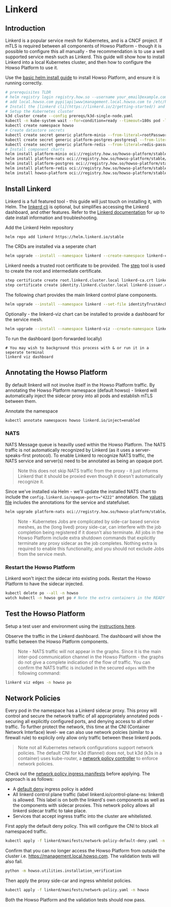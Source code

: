 # Linkerd 

## Introduction
Linkerd is a popular service mesh for Kubernetes, and is a CNCF project.  If mTLS is required between all components of Howso Platform - though it is possible to configure this all manually - the recommendation is to use a well supported service mesh such as Linkerd.  This guide will show how to install Linkerd into a local Kubernetes cluster, and then how to configure the Howso Platform to use it. 

Use the [basic helm install guide](../helm-basic/README.md) to install Howso Platform, and ensure it is running correctly.

```sh
# prerequisites TLDR
# helm registry login registry.how.so --username your_email@example.com --password your_license_id 
# add local.howso.com pypi|api|www|management.local.howso.com to /etc/hosts 
# Install the [linkerd cli](https://linkerd.io/2/getting-started/) and the certificate tool [step](https://smallstep.com/docs/step-cli/).
# Setup the Kubernetes cluster
k3d cluster create --config prereqs/k3d-single-node.yaml
kubectl -n kube-system wait --for=condition=ready --timeout=180s pod -l k8s-app=metrics-server
kubectl create namespace howso
# Create datastore secrets 
kubectl create secret generic platform-minio --from-literal=rootPassword="$(openssl rand -base64 20)" --from-literal=rootUser="$(openssl rand -base64 20)" --dry-run=client -o yaml | kubectl -n howso apply -f -
kubectl create secret generic platform-postgres-postgresql --from-literal=postgres-password="$(openssl rand -base64 20)" --dry-run=client -o yaml | kubectl -n howso apply -f -
kubectl create secret generic platform-redis --from-literal=redis-password="$(openssl rand -base64 20)" --dry-run=client -o yaml | kubectl -n howso apply -f -
# Install component charts 
helm install platform-minio oci://registry.how.so/howso-platform/stable/minio --namespace howso --values helm-basic/manifests/minio.yaml --wait
helm install platform-nats oci://registry.how.so/howso-platform/stable/nats --namespace howso --values helm-basic/manifests/nats.yaml --wait
helm install platform-postgres oci://registry.how.so/howso-platform/stable/postgresql --namespace howso --values helm-basic/manifests/postgres.yaml --wait
helm install platform-redis oci://registry.how.so/howso-platform/stable/redis --namespace howso --values helm-basic/manifests/redis.yaml --wait
helm install howso-platform oci://registry.how.so/howso-platform/stable/howso-platform --namespace howso --values helm-basic/manifests/howso-platform.yaml --wait --timeout 20m
```

## Install Linkerd
Linkerd is a full featured tool - this guide will just touch on installing it, with Helm.  The [linkerd cli](https://linkerd.io/2/getting-started/) is optional, but simplifies accessing the Linkerd dashboard, and other features.  Refer to the [Linkerd documentation](https://linkerd.io/2/overview/) for up to date install information and troubleshooting.

Add the Linkerd Helm repository
```sh
helm repo add linkerd https://helm.linkerd.io/stable
```

The CRDs are installed via a seperate chart
```sh
helm upgrade --install --namespace linkerd --create-namespace linkerd-crds linkerd/linkerd-crds --wait
```

Linkerd needs a trusted root certificate to be provided. The [step](https://smallstep.com/docs/step-cli/) tool is used to create the root and intermediate certificate.

```sh
step certificate create root.linkerd.cluster.local linkerd-ca.crt linkerd-ca.key --profile root-ca --no-password --insecure
step certificate create identity.linkerd.cluster.local linkerd-issuer.crt linkerd-issuer.key --profile intermediate-ca --not-after 8760h --no-password --insecure --ca linkerd-ca.crt --ca-key linkerd-ca.key
```

The following chart provides the main linkerd control plane components.
```sh
helm upgrade --install --namespace linkerd --set-file identityTrustAnchorsPEM=linkerd-ca.crt --set-file identity.issuer.tls.crtPEM=linkerd-issuer.crt --set-file identity.issuer.tls.keyPEM=linkerd-issuer.key linkerd-control-plane linkerd/linkerd-control-plane --wait
```

Optionally - the linkerd-viz chart can be installed to provide a dashboard for the service mesh. 
```sh
helm upgrade --install --namespace linkerd-viz --create-namespace linkerd-viz linkerd/linkerd-viz --wait
```

To run the dashboard (port-forwarded locally)
```
# You may wish to background this process with & or run it in a seperate terminal
linkerd viz dashboard
```


## Annotating the Howso Platform

By default linkerd will not involve itself in the Howso Platform traffic.  By annotating the Howso Platform namespace (default howso) - linkerd will automatically inject the sidecar proxy into all pods and establish mTLS between them. 

Annotate the namespace
```sh
kubectl annotate namespaces howso linkerd.io/inject=enabled
```

### NATS
NATS Message queue is heavilly used within the Howso Platform.  The NATS traffic is not automatically recognized by Linkerd (as it uses a server-speaks-first protocol).  To enable Linkerd to recognize NATS traffic, the NATS service and server(s) need to be annotated as being an opaque port.

> Note this does not skip NATS traffic from the proxy - it just informs Linkerd that it should be proxied even though it doesn't automatically recognize it. 

Since we've installed via Helm - we'll update the installed NATS chart to include the `config.linkerd.io/opaque-ports="4222"` annotation.  The [values file](./manifests/nats.yaml) includes the annotations for the service and statefulset. 

```sh
helm upgrade platform-nats oci://registry.how.so/howso-platform/stable/nats --namespace howso --values linkerd/manifests/nats.yaml --wait
```

> Note - Kubernetes Jobs are complicated by side-car based service meshes, as the (long lived) proxy side-car, can interfere with the job completion being registered if it doesn't also terminate.  All jobs in the Howso Platform include extra shutdown commands that explicitly terminate any proxy sidecar as the job completes.  Nothing extra is required to enable this functionality, and you should not exclude Jobs from the service mesh. 


### Restart the Howso Platform

Linkerd won't inject the sidecar into existing pods.  Restart the Howso Platform to have the sidecar injected. 

```sh
kubectl delete po --all -n howso
watch kubectl -n howso get po # Note the extra containers in the READY column
```

## Test the Howso Platform

Setup a test user and environment using the [instructions here](../common/README.md#login-to-the-howso-platform).

Observe the traffic in the Linkerd dashboard.  The dashboard will show the traffic between the Howso Platform components.

> Note - NATS traffic will not appear in the graphs.  Since it is the main inter-pod communication channel in the Howso Platform - the graphs do not give a complete indication of the flow of traffic.  You can confirm the NATS traffic is included in the secured `edges` with the following command: 
```sh
linkerd viz edges -n howso po
```


## Network Policies

Every pod in the namespace has a Linkerd sidecar proxy. This proxy will control and secure the network traffic of all appropriately annotated pods - securing all explicitly configured ports, and denying access to all other traffic. 
 To further protect the network, this time at the CNI (Container Network Interface) level- we can also use network polcies (similar to a firewall rule) to explicily only allow only traffic between these linkerd pods. 

> Note not all Kubernetes network configurations support network policies.  The default CNI for k3d (flannel) does not, but k3d (k3s in a container) uses kube-router, a [network policy controller](https://docs.k3s.io/networking#network-policy-controller) to enforce network policies.

Check out the [network policy ingress manifests](./manifests/network-policy.yaml) before applying. The approach is as follows: 
- A [default deny](./manifests/network-policy-default-deny.yaml) ingress policy is added
- All linkerd control plane traffic (label linkerd.io/control-plane-ns: linkerd) is allowed.  This label is on both the linkerd's own components as well as the components with sidecar proxies. This network policy allows all linkerd sidecar traffic to take place. 
- Services that accept ingress traffic into the cluster are whitelisted.

First apply the default deny policy.  This will configure the CNI to block all namespaced traffic.
```sh
kubectl apply -f linkerd/manifests/network-policy-default-deny.yaml -n howso
```

Confirm that you can no longer access the Howso Platform from outside the cluster i.e. https://management.local.howso.com.  The validation tests will also fail. 

```sh
python -m howso.utilities.installation_verification
```

Then apply the proxy side-car and ingress whitelist policies.

```sh
kubectl apply -f linkerd/manifests/network-policy.yaml -n howso
```

Both the Howso Platform and the validation tests should now pass.